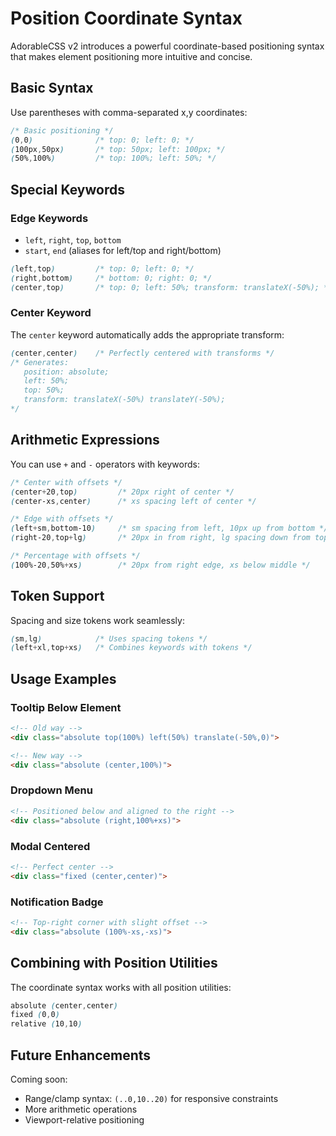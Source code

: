 # Position Coordinate Syntax

AdorableCSS v2 introduces a powerful coordinate-based positioning syntax that makes element positioning more intuitive and concise.

## Basic Syntax

Use parentheses with comma-separated x,y coordinates:

```css
/* Basic positioning */
(0,0)              /* top: 0; left: 0; */
(100px,50px)       /* top: 50px; left: 100px; */
(50%,100%)         /* top: 100%; left: 50%; */
```

## Special Keywords

### Edge Keywords
- `left`, `right`, `top`, `bottom`
- `start`, `end` (aliases for left/top and right/bottom)

```css
(left,top)         /* top: 0; left: 0; */
(right,bottom)     /* bottom: 0; right: 0; */
(center,top)       /* top: 0; left: 50%; transform: translateX(-50%); */
```

### Center Keyword
The `center` keyword automatically adds the appropriate transform:

```css
(center,center)    /* Perfectly centered with transforms */
/* Generates:
   position: absolute;
   left: 50%;
   top: 50%;
   transform: translateX(-50%) translateY(-50%);
*/
```

## Arithmetic Expressions

You can use `+` and `-` operators with keywords:

```css
/* Center with offsets */
(center+20,top)         /* 20px right of center */
(center-xs,center)      /* xs spacing left of center */

/* Edge with offsets */
(left+sm,bottom-10)     /* sm spacing from left, 10px up from bottom */
(right-20,top+lg)       /* 20px in from right, lg spacing down from top */

/* Percentage with offsets */
(100%-20,50%+xs)        /* 20px from right edge, xs below middle */
```

## Token Support

Spacing and size tokens work seamlessly:

```css
(sm,lg)            /* Uses spacing tokens */
(left+xl,top+xs)   /* Combines keywords with tokens */
```

## Usage Examples

### Tooltip Below Element
```html
<!-- Old way -->
<div class="absolute top(100%) left(50%) translate(-50%,0)">

<!-- New way -->
<div class="absolute (center,100%)">
```

### Dropdown Menu
```html
<!-- Positioned below and aligned to the right -->
<div class="absolute (right,100%+xs)">
```

### Modal Centered
```html
<!-- Perfect center -->
<div class="fixed (center,center)">
```

### Notification Badge
```html
<!-- Top-right corner with slight offset -->
<div class="absolute (100%-xs,-xs)">
```

## Combining with Position Utilities

The coordinate syntax works with all position utilities:

```css
absolute (center,center)
fixed (0,0)
relative (10,10)
```

## Future Enhancements

Coming soon:
- Range/clamp syntax: `(..0,10..20)` for responsive constraints
- More arithmetic operations
- Viewport-relative positioning